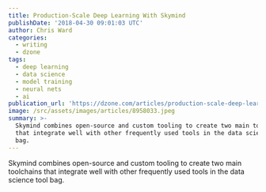 ```yaml
---
title: Production-Scale Deep Learning With Skymind
publishDate: '2018-04-30 09:01:03 UTC'
author: Chris Ward
categories:
  - writing
  - dzone
tags:
  - deep learning
  - data science
  - model training
  - neural nets
  - ai
publication_url: 'https://dzone.com/articles/production-scale-deep-learning-with-skymind'
image: /src/assets/images/articles/8958033.jpeg
summary: >-
  Skymind combines open-source and custom tooling to create two main toolchains
  that integrate well with other frequently used tools in the data science tool
  bag.
---
```

Skymind combines open-source and custom tooling to create two main toolchains that integrate well with other frequently used tools in the data science tool bag.

